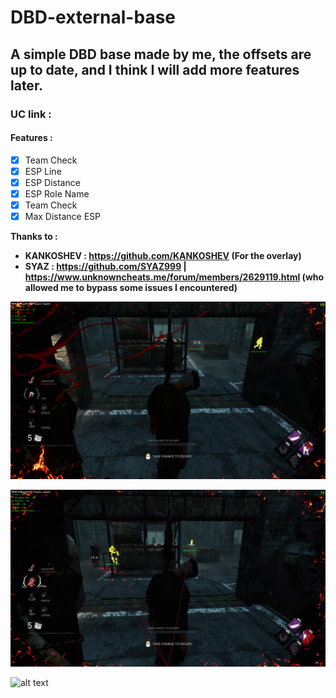 # DBD-external-base
## A simple DBD base made by me, the offsets are up to date, and I think I will add more features later.
### UC link :
#### Features :

- [x] Team Check
- [x] ESP Line
- [x] ESP Distance
- [x] ESP Role Name
- [x] Team Check
- [x] Max Distance ESP

**Thanks to :**

- **KANKOSHEV : https://github.com/KANKOSHEV (For the overlay)**
- **SYAZ : https://github.com/SYAZ999 | https://www.unknowncheats.me/forum/members/2629119.html (who allowed me to bypass some issues I encountered)**

![alt text](https://github.com/UnnamedZ03/DBD-external-base/blob/main/image%201.png)

![alt text](https://github.com/UnnamedZ03/DBD-external-base/blob/main/image%202.jpg)

![alt text](https://github.com/UnnamedZ03/DBD-external-base/blob/main/image%203.png)
